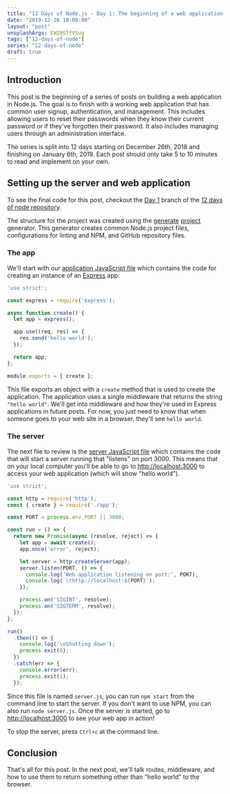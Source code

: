 ```yaml
---
title: "12 Days of Node.js - Day 1: The beginning of a web application."
date: "2019-12-26 10:00:00"
layout: "post"
unsplashArgs: EWZ0STfVSug
tags: ["12-days-of-node"]
series: "12-days-of-node"
draft: true
---
```


## Introduction

This post is the beginning of a series of posts on building a web application in Node.js.
The goal is to finish with a working web application that has common user signup, authentication, and management. This includes allowing users to reset their passwords when they know their current password or if they've forgotten their password. It also includes managing users through an administration interface.

The series is split into 12 days starting on December 26th, 2018 and finishing on January 6th, 2019. Each post should only take 5 to 10 minutes to read and implement on your own.

## Setting up the server and web application

To see the final code for this post, checkout the [Day 1](https://github.com/doowb/12-days-of-node/tree/day-01) branch of the [12 days of node repository](https://github.com/doowb/12-days-of-node).

The structure for the project was created using the [generate][generate] [project](https://github.com/generate/generate-project) generator. This generator creates common Node.js project files, configurations for linting and NPM, and GitHub repository files.

### The app

We'll start with our [application JavaScript file](https://github.com/doowb/12-days-of-node/blob/day-01/app.js) which contains the code for creating an instance of an [Express](http://expressjs.com) app:

```js
'use strict';

const express = require('express');

async function create() {
  let app = express();

  app.use((req, res) => {
    res.send('hello world');
  });

  return app;
};

module.exports = { create };
```

This file exports an object with a `create` method that is used to create the application. The application uses a single middleware that returns the string `"hello world"`. We'll get into middleware and how they're used in Express applications in future posts. For now, you just need to know that when someone goes to your web site in a browser, they'll see `hello world`.

### The server

The next file to review is the [server JavaScript file](https://github.com/doowb/12-days-of-node/blob/day-01/server.js) which contains the code that will start a server running that "listens" on port 3000. This means that on your local computer you'll be able to go to [http://localhost:3000](http://localhost:3000) to access your web application (which will show "hello world").

```js
'use strict';

const http = require('http');
const { create } = require('./app');

const PORT = process.env.PORT || 3000;

const run = () => {
  return new Promise(async (resolve, reject) => {
    let app = await create();
    app.once('error', reject);

    let server = http.createServer(app);
    server.listen(PORT, () => {
      console.log('Web application listening on port:', PORT);
      console.log(`\thttp://localhost:${PORT}`);
    });

    process.on('SIGINT', resolve);
    process.on('SIGTERM', resolve);
  });
};

run()
  .then(() => {
    console.log('\nShutting down');
    process.exit(0);
  })
  .catch(err => {
    console.error(err);
    process.exit(1);
  });
```

Since this file is named `server.js`, you can run `npm start` from the command line to start the server. If you don't want to use NPM, you can also run `node server.js`. Once the server is started, go to [http://localhost:3000](http://localhost:3000) to see your web app in action!

To stop the server, press `Ctrl+c` at the command line.

## Conclusion

That's all for this post. In the next post, we'll talk routes, middleware, and how to use them to return something other than "hello world" to the browser.

[generate]: https://github.com/generate/generate
